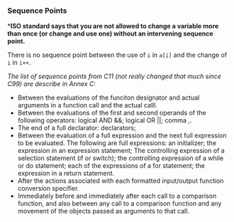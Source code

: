 ### Sequence Points

***ISO standard says that you are not allowed to change a variable more than once (or
change and use one) without an intervening sequence point.**

There is no sequence point between the use of ```i``` in ```a[i]``` and the change of
```i``` in ```i++```.

*The list of sequence points from C11 (not really changed that much since C99) are
describe in Annex C:*

- Between the evaluations of the funciton designator and actual arguments in a function
call and the actual calll.
- Between the evaluations of the first and second operands of the following operators:
logical AND &&; logical OR ||; comma ,.
- The end of a full declarator: declarators;
- Between the evaluation of a full expression and the next full expression to be
evaluated. The following are full expressions: an initializer; the expression in an
expression statement; The controlling expression of a selection statement (if or
switch); the controlling expression of a while or do statement; each of the expressions
of a for statement; the expression in a return statement.
- After the actions associated with each formatted input/output function conversion
specifier.
- Immediately before and immediately after each call to a comparison function, and also
between any call to a comparison function and any movement of the objects passed as
arguments to that call.
